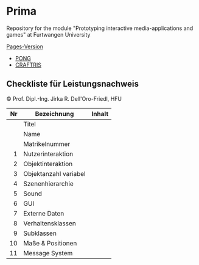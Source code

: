 # Prima
Repository for the module "Prototyping interactive media-applications and games" at Furtwangen University

[Pages-Version](https://jirkadelloro.github.io/Prima/)

- [PONG](https://jirkadelloro.github.io/Prima/L06_PongFinal/Main.html)
- [CRAFTRIS](https://jirkadelloro.github.io/Prima/L13_Craftris)


## Checkliste für Leistungsnachweis
© Prof. Dipl.-Ing. Jirka R. Dell'Oro-Friedl, HFU

| Nr | Bezeichnung           | Inhalt |
|---:|-----------------------|--|
|    | Titel                 |
|    | Name                  |
|    | Matrikelnummer        |
|  1 | Nutzerinteraktion     |
|  2 | Objektinteraktion     |
|  3 | Objektanzahl variabel |
|  4 | Szenenhierarchie      |
|  5 | Sound                 |
|  6 | GUI                   |
|  7 | Externe Daten         |
|  8 | Verhaltensklassen     |
|  9 | Subklassen            |
| 10 | Maße & Positionen     |
| 11 | Message System        |